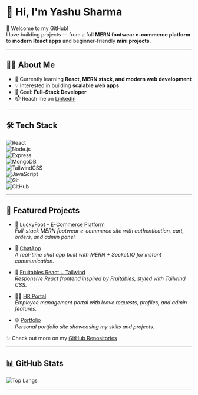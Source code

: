 # 👋 Hi, I'm Yashu Sharma   

🚀 Welcome to my GitHub!  
I love building projects — from a full **MERN footwear e-commerce platform** to **modern React apps** and beginner-friendly **mini projects**.  

---

## 👨‍💻 About Me
- 🌱 Currently learning **React, MERN stack, and modern web development**  
- 💡 Interested in building **scalable web apps**   
- 🎯 Goal: **Full-Stack Developer**  
- 📫 Reach me on [LinkedIn](https://www.linkedin.com/in/yashu-sharma-16056b341/)  

---

## 🛠 Tech Stack
![React](https://img.shields.io/badge/React-18-blue?logo=react)  
![Node.js](https://img.shields.io/badge/Node.js-16-green?logo=node.js)  
![Express](https://img.shields.io/badge/Express.js-black?logo=express)  
![MongoDB](https://img.shields.io/badge/MongoDB-4.4-green?logo=mongodb)  
![TailwindCSS](https://img.shields.io/badge/TailwindCSS-3-blueviolet?logo=tailwindcss)  
![JavaScript](https://img.shields.io/badge/JavaScript-ES6-yellow?logo=javascript)  
![Git](https://img.shields.io/badge/Git-F05033?logo=git&logoColor=white)  
![GitHub](https://img.shields.io/badge/GitHub-181717?logo=github)  

---

## 📂 Featured Projects  

- 🛒 [LuckyFoot – E-Commerce Platform](https://github.com/Yashu658/lucky-foot-ecommerce)  
  *Full-stack MERN footwear e-commerce site with authentication, cart, orders, and admin panel.*  

- 💬 [ChatApp](https://github.com/Yashu658/ChatApp)  
  *A real-time chat app built with MERN + Socket.IO for instant communication.*  

- 🥗 [Fruitables React + Tailwind](https://github.com/Yashu658/Fruitables-React-Tailwind)  
  *Responsive React frontend inspired by Fruitables, styled with Tailwind CSS.*  

- 🧑‍💼 [HR Portal](https://github.com/Yashu658/HR-Portal)  
  *Employee management portal with leave requests, profiles, and admin features.*  

- 🌐 [Portfolio](https://github.com/Yashu658/portfolio)  
  *Personal portfolio site showcasing my skills and projects.*  

✨ Check out more on my [GitHub Repositories](https://github.com/Yashu658?tab=repositories)  

---

## 📊 GitHub Stats
![Top Langs](https://github-readme-stats.vercel.app/api/top-langs/?username=Yashu658&layout=compact&theme=radical)  

---




